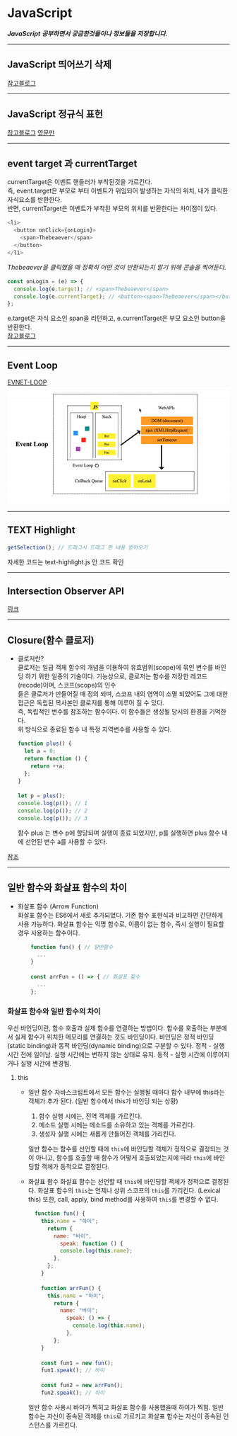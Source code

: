 # JavaScript

_**JavaScript 공부하면서 궁금한것들이나 정보들을 저장합니다.**_

---

## JavaScript 띄어쓰기 삭제

[참고블로그](https://dpdpwl.tistory.com/113)

---

## JavaScript 정규식 표헌

[참고블로그](https://roundfigure.tistory.com/20)
[영문만](https://joalog.tistory.com/32)

---

## event target 과 currentTarget

currentTarget은 이벤트 핸들러가 부착된것을 가르킨다.  
즉, event.target은 부모로 부터 이벤트가 위임되어 발생하는 자식의 위치, 내가 클릭한 자식요소를 반환한다.  
반면, currentTarget은 이벤트가 부착된 부모의 위치를 반환한다는 차이점이 있다.

```javascript
<li>
  <button onClick={onLogin}>
    <span>Thebeaever</span>
  </button>
</li>
```

_Thebeaever을 클릭했을 때 정확히 어떤 것이 반환되는지 알기 위해 콘솔을 찍어둔다._

```javascript
const onLogin = (e) => {
  console.log(e.target); // <span>Thebeaever</span>
  console.log(e.currentTarget); // <button><span>Thebeaever</span></button>
};
```

e.target은 자식 요소인 span을 리턴하고, e.currentTarget은 부모 요소인 button을 반환한다.  
[참고블로그](https://velog.io/@edie_ko/JavaScript-event-target%EA%B3%BC-currentTarget%EC%9D%98-%EC%B0%A8%EC%9D%B4%EC%A0%90)

---

## Event Loop

[EVNET-LOOP](/img/event-loop.gif 'EVENT-LOOP 과정')  
<img src="/img/event-loop.gif" alt="event-loop"></img>

---

## TEXT Highlight

```javascript
getSelection(); // 드래그시 드래그 한 내용 받아오기
```

자세한 코드는 text-highlight.js 안 코드 확인

---

## Intersection Observer API

[링크](https://developer.mozilla.org/ko/docs/Web/API/Intersection_Observer_API)

---

## Closure(함수 클로저)

- 클로저란?  
   클로저는 일급 객체 함수의 개념을 이용하여 유효범위(scope)에 묶인 변수를 바인딩 하기 위한 일종의 기술이다. 기능상으로, 클로저는 함수를 저장한 레코드(recode)이며, 스코프(scope)의 인수  
   들은 클로저가 만들어질 때 정의 되며, 스코프 내의 영역이 소멸 되었어도 그에 대한 접근은 독립된 복사본인 클로저를 통해 이루어 질 수 있다.  
   즉, 독립적인 변수를 참조하는 함수이다. 이 함수들은 생성될 당시의 환경을 기억한다.  
   위 방식으로 종료된 함수 내 특정 지역변수를 사용할 수 있다.

  ```javascript
  function plus() {
    let a = 0;
    return function () {
      return ++a;
    };
  }

  let p = plus();
  console.log(p()); // 1
  console.log(p()); // 2
  console.log(p()); // 3
  ```

  함수 plus 는 변수 p에 할당되며 실행이 종료 되었지만, p를 실행하면 plus 함수 내에 선언된 변수 a를 사용할 수 있다.

[참조](https://heropy.blog/2017/11/10/closure/)

---

## 일반 함수와 화살표 함수의 차이

- 화살표 함수 (Arrow Function)  
  화살표 함수는 ES6에서 새로 추가되었다. 기존 함수 표현식과 비교하면 간단하게 사용 가능하다.
  화살표 함수는 익명 함수로, 이름이 없는 함수, 즉시 실행이 필요할 경우 사용하는 함수이다.

  ```javascript
      function fun() { // 일반함수
        ...
      }

      const arrFun = () => { // 화살표 함수
        ...
      };
  ```

### 화살표 함수와 일반 함수의 차이

우선 바인딩이란, 함수 호출과 실제 함수를 연결하는 방법이다.
함수를 호출하는 부분에서 실제 함수가 위치한 메모리를 연결하는 것도 바인딩이다.
바인딩은 정적 바인딩(static binding)과 동적 바인딩(dynamic binding)으로 구분할 수 있다.
정적 - 실행 시간 전에 일어남. 실행 시간에는 변하지 않는 상태로 유지.
동적 - 실행 시간에 이루어지거나 실행 시간에 변경됨.

1. this

   - 일반 함수
     자바스크립트에서 모든 함수는 실행될 때마다 함수 내부에 this라는 객체가 추가 된다.
     (일반 함수에서 this가 바인딩 되는 상황)

     1. 함수 실행 시에는, 전역 객체를 가르킨다.
     2. 메소드 실행 시에는 메소드를 소유하고 있는 객체를 가르킨다.
     3. 생성자 실행 시에는 새롭게 만들어진 객체를 가리킨다.

     일반 함수는 함수를 선언할 때에 `this`에 바인딩할 객체가 정적으로 결정되는 것이 아니고, 함수를 호출할 때 함수가 어떻게 호출되었는지에 따라 `this`에 바인딩할 객체가 동적으로 결정된다.

   - 화살표 함수
     화살표 함수는 선언할 때 `this`에 바인딩할 객체가 정적으로 결정된다.
     화살표 함수의 `this`는 언제나 상위 스코프의 `this`를 가리킨다. (Lexical this)
     또한, call, apply, bind method를 사용하여 `this`를 변경할 수 없다.

     ```javascript
       function fun() {
         this.name = "하이";
           return {
             name: "바이",
               speak: function () {
               console.log(this.name);
             },
           };
         }

         function arrFun() {
           this.name = "하이";
             return {
               name: "바이";
                 speak: () => {
                   console.log(this.name);
                 },
             };
         }

         const fun1 = new fun();
         fun1.speak(); // 바이

         const fun2 = new arrFun();
         fun2.speak(); // 하이
     ```

     일반 함수 사용시 바이가 찍히고 화살표 함수를 사용했을때 하이가 찍힘.
     일반 함수는 자신이 종속된 객체를 `this`로 가르키고 화살표 함수는 자신이 종속된 인스턴스를 가르킨다.
